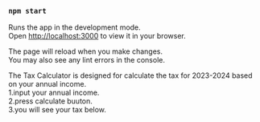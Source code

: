 ### `npm start`

Runs the app in the development mode.\
Open [http://localhost:3000](http://localhost:3000) to view it in your browser.

The page will reload when you make changes.\
You may also see any lint errors in the console.

The Tax Calculator is designed for calculate the tax for 2023-2024 based on your annual income.\
1.input your annual income.\
2.press calculate buuton.\
3.you will see your tax below.
